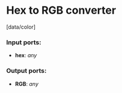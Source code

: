 # Hex to RGB converter

[data/color]

### Input ports:

* __hex__: _any_



### Output ports:

* __RGB__: _any_



